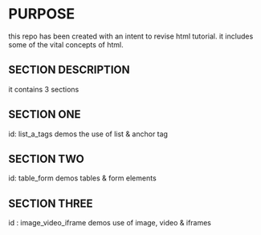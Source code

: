 # PURPOSE
this repo has been created with an intent to revise html tutorial.
it includes some of the vital concepts of html.

## SECTION DESCRIPTION
it contains 3 sections

## SECTION ONE
id: list_a_tags
demos the use of list & anchor tag

## SECTION TWO
id: table_form
demos tables & form elements

## SECTION THREE
id : image_video_iframe
demos use of image, video & iframes